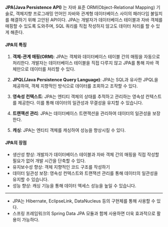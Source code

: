 **JPA(Java Persistence API)** 는 자바 표준 ORM(Object-Relational Mapping) 기술로, 객체지향 프로그래밍 언어인 자바와 관계형 데이터베이스 사이의 패러다임 불일치를 해결하기 위해 고안된 API이다. JPA는 개발자가 데이터베이스 테이블과 자바 객체를 매핑할 수 있도록 도와주며, SQL 쿼리를 직접 작성하지 않고도 데이터 처리를 할 수 있게 해준다.

#### JPA의 특징

1. **객체-관계 매핑(ORM)**: JPA는 객체와 데이터베이스 테이블 간의 매핑을 자동으로 처리한다. 개발자는 데이터베이스 테이블을 직접 다루지 않고 JPA를 통해 자바 객체만으로 데이터를 처리할 수 있다.
	
2. **JPQL(Java Persistence Query Language)**: JPA는 SQL과 유사한 JPQL을 제공하여, 객체 지향적인 방식으로 데이터를 조회하고 조작할 수 있다.
    
3. **영속성 컨텍스트**: JPA는 엔티티 객체의 상태를 추적하고 관리하는 영속성 컨텍스트를 제공한다. 이를 통해 데이터의 일관성과 무결성을 유지할 수 있습니다.
    
4. **트랜잭션 관리**: JPA는 데이터베이스 트랜잭션을 관리하여 데이터의 일관성을 보장한다.
    
5. **캐싱**: JPA는 엔티티 객체를 캐싱하여 성능을 향상시킬 수 있다.
    

#### JPA의 장점

- 생산성 향상: 개발자가 데이터베이스 테이블과 자바 객체 간의 매핑을 직접 작성할 필요가 없어 개발 시간을 단축할 수 있다.
- 유지보수성 향상: 객체 지향적인 코드 구조를 작성하기 
- 데이터 일관성 보장: 영속성 컨텍스트와 트랜잭션 관리를 통해 데이터의 일관성을 유지할 수 있습니다.
- 성능 향상: 캐싱 기능을 통해 데이터 액세스 성능을 높일 수 있습니다.
---

- JPA는 Hibernate, EclipseLink, DataNucleus 등의 구현체를 통해 사용할 수 있다. 
- 스프링 프레임워크의 Spring Data JPA 모듈과 함께 사용하면 더욱 효과적으로 활용이 가능하다.
